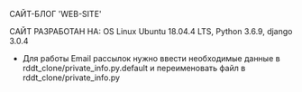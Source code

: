 САЙТ-БЛОГ 'WEB-SITE'


САЙТ РАЗРАБОТАН НА:
OS Linux Ubuntu 18.04.4 LTS, Python 3.6.9, django 3.0.4

* Для работы Email рассылок нужно ввести необходимые данные в rddt_clone/private_info.py.default 
и переименовать файл в rddt_clone/private_info.py
